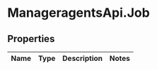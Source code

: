 # ManageragentsApi.Job

## Properties
Name | Type | Description | Notes
------------ | ------------- | ------------- | -------------


